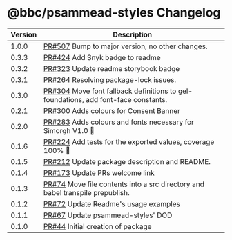 # @bbc/psammead-styles Changelog

| Version | Description |
|--------|-------------|
| 1.0.0  | [PR#507](https://github.com/bbc/psammead/pull/507) Bump to major version, no other changes. |
| 0.3.3  | [PR#424](https://github.com/bbc/psammead/pull/424) Add Snyk badge to readme |
| 0.3.2  | [PR#323](https://github.com/BBC/psammead/pull/323) Update readme storybook badge |
| 0.3.1  | [PR#264](https://github.com/BBC/psammead/pull/319) Resolving package-lock issues. |
| 0.3.0  | [PR#304](https://github.com/BBC-News/psammead/pull/304) Move font fallback definitions to gel-foundations, add font-face constants. |
| 0.2.1  | [PR#300](https://github.com/BBC-News/psammead/pull/300) Adds colours for Consent Banner |
| 0.2.0  | [PR#283](https://github.com/BBC-News/psammead/pull/283) Adds colours and fonts necessary for Simorgh V1.0 :art: |
| 0.1.6  | [PR#224](https://github.com/BBC-News/psammead/pull/224) Add tests for the exported values, coverage 100% :tada: |
| 0.1.5  | [PR#212](https://github.com/BBC-News/psammead/pull/212) Update package description and README. |
| 0.1.4  | [PR#173](https://github.com/BBC-News/psammead/pull/173) Update PRs welcome link |
| 0.1.3  | [PR#74](https://github.com/BBC-News/psammead/pull/74) Move file contents into a src directory and babel transpile prepublish. |
| 0.1.2  | [PR#72](https://github.com/BBC-News/psammead/pull/72) Update Readme's usage examples |
| 0.1.1  | [PR#67](https://github.com/BBC-News/psammead/pull/67) Update psammead-styles' DOD |
| 0.1.0  | [PR#44](https://github.com/BBC-News/psammead/pull/44) Initial creation of package |
